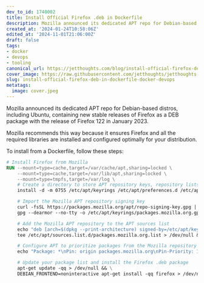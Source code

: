 ```yaml
---
dev_to_id: 1740002
title: Install Official Firefox .deb in Dockerfile
description: Mozilla announced its dedicated APT repo for Debian-based distros, including Ubuntu, containing new...
created_at: '2024-01-24T10:58:06Z'
edited_at: '2024-11-01T21:06:00Z'
draft: false
tags:
- docker
- devops
- tooling
canonical_url: https://jetthoughts.com/blog/install-official-firefox-deb-in-dockerfile-docker-devops/
cover_image: https://raw.githubusercontent.com/jetthoughts/jetthoughts.github.io/master/content/blog/install-official-firefox-deb-in-dockerfile-docker-devops/cover.jpeg
slug: install-official-firefox-deb-in-dockerfile-docker-devops
metatags:
  image: cover.jpeg
---
```

Mozilla announced its dedicated APT repo for Debian-based distros, including Ubuntu, containing new stable releases of Firefox as a DEB package with the release of Firefox 122 in January 2023.

Mozilla recommends this way because it ensures Firefox and all the required libraries are installed and configured optimally for your distribution.

To install from a Dockerfile, follow these steps:


```dockerfile
# Install Firefox from Mozilla
RUN --mount=type=cache,target=/var/cache/apt,sharing=locked \
    --mount=type=cache,target=/var/lib/apt,sharing=locked \
    --mount=type=tmpfs,target=/var/log \
    # Create a directory to store APT repository keys, repository lists, and preferences if they don't exist
    install -d -m 0755 /etc/apt/keyrings /etc/apt/preferences.d /etc/apt/sources.list.d > /dev/null && \

    # Import the Mozilla APT repository signing key
    curl -fsSL https://packages.mozilla.org/apt/repo-signing-key.gpg |  \
    gpg --dearmor --no-tty -o /etc/apt/keyrings/packages.mozilla.org.gpg > /dev/null && \

    # Add the Mozilla APT repository to the APT sources list
    echo "deb [arch=$(dpkg --print-architecture) signed-by=/etc/apt/keyrings/packages.mozilla.org.gpg] https://packages.mozilla.org/apt mozilla main" |  \
    tee /etc/apt/sources.list.d/packages.mozilla.org.list > /dev/null && \

    # Configure APT to prioritize packages from the Mozilla repository
    echo "Package: *\nPin: origin packages.mozilla.org\nPin-Priority: 1000\n\n" | tee /etc/apt/preferences.d/mozilla > /dev/null && \

    # Update your package list and install the Firefox .deb package
    apt-get update -qq > /dev/null && \
    DEBIAN_FRONTEND=noninteractive apt-get install -qq firefox > /dev/null
```
